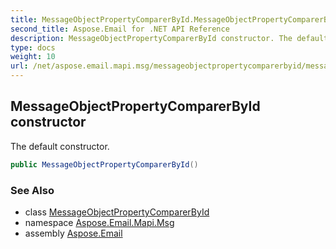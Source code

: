 ```yaml
---
title: MessageObjectPropertyComparerById.MessageObjectPropertyComparerById
second_title: Aspose.Email for .NET API Reference
description: MessageObjectPropertyComparerById constructor. The default constructor
type: docs
weight: 10
url: /net/aspose.email.mapi.msg/messageobjectpropertycomparerbyid/messageobjectpropertycomparerbyid/
---
```

## MessageObjectPropertyComparerById constructor

The default constructor.

```csharp
public MessageObjectPropertyComparerById()
```

### See Also

* class [MessageObjectPropertyComparerById](../)
* namespace [Aspose.Email.Mapi.Msg](../../messageobjectpropertycomparerbyid/)
* assembly [Aspose.Email](../../../)


